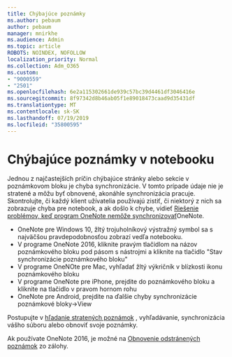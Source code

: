 ```yaml
---
title: Chýbajúce poznámky
ms.author: pebaum
author: pebaum
manager: mnirkhe
ms.audience: Admin
ms.topic: article
ROBOTS: NOINDEX, NOFOLLOW
localization_priority: Normal
ms.collection: Adm_O365
ms.custom:
- "9000559"
- "2501"
ms.openlocfilehash: 6e2a115302661de939c57bc39d4461df3046416e
ms.sourcegitcommit: 8f97342d8b46ab05f1e89018473caad9d35431df
ms.translationtype: MT
ms.contentlocale: sk-SK
ms.lasthandoff: 07/19/2019
ms.locfileid: "35800595"
---
```

# <a name="missing-notes-in-notebook"></a>Chýbajúce poznámky v notebooku

Jednou z najčastejších príčin chýbajúce stránky alebo sekcie v poznámkovom bloku je chyba synchronizácie. V tomto prípade údaje nie je stratené a môžu byť obnovené, akonáhle synchronizácia pracuje. Skontrolujte, či každý klient užívatelia používajú zistiť, či niektorý z nich sa zobrazuje chyba pre notebook, a ak došlo k chybe, vidieť [Riešenie problémov, keď program OneNote nemôže synchronizovať](https://support.office.com/article/299495ef-66d1-448f-90c1-b785a6968d45)OneNote.

- OneNote pre Windows 10, žltý trojuholníkový výstražný symbol sa s najväčšou pravdepodobnosťou zobrazí vedľa notebooku.
- V programe OneNote 2016, kliknite pravým tlačidlom na názov poznámkového bloku pod pásom s nástrojmi a kliknite na tlačidlo "Stav synchronizácie poznámkového bloku"
- V programe OneNOte pre Mac, vyhľadať žltý výkričník v blízkosti ikonu poznámkového bloku
- V programe OneNote pre iPhone, prejdite do poznámkového bloku a kliknite na tlačidlo v pravom hornom rohu
- OneNote pre Android, prejdite na ďalšie chyby synchronizácie poznámkové bloky->View

Postupujte v [hľadanie stratených poznámok](https://support.office.com/article/32cb2bd7-afe7-44d2-a711-398a88421287) , vyhľadávanie, synchronizácia vášho súboru alebo obnoviť svoje poznámky.

Ak používate OneNote 2016, je možné na [Obnovenie odstránených poznámok](https://support.office.com/article/32ed1036-74fd-4c21-bc28-033a486e6b14) zo zálohy.